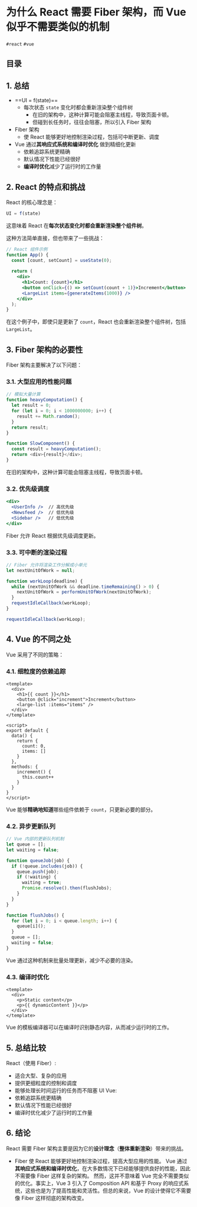 
# 为什么 React 需要 Fiber 架构，而 Vue 似乎不需要类似的机制

`#react` `#vue` 


## 目录
<!-- toc -->
 ## 1. 总结 

- ==UI = f(state)==
	- 每次状态 `state` 变化时都会重新渲染整个组件树
		- 在旧的架构中，这种计算可能会阻塞主线程，导致页面卡顿。
		- 但碰到长任务时，往往会阻塞，所以引入 Fiber 架构
- Fiber 架构
	- 使 React 能够更好地控制渲染过程，包括可中断更新、调度
- Vue 通过**其响应式系统和编译时优化** 做到精细化更新
	- 依赖追踪系统更精确
	- 默认情况下性能已经很好
	- **编译时优化**减少了运行时的工作量

## 2. React 的特点和挑战

React 的核心理念是：

```javascript
UI = f(state)
```

这意味着 React 在**每次状态变化时都会重新渲染整个组件树**。

这种方法简单直接，但也带来了一些挑战：

```jsx hl:9
// React 组件示例
function App() {
  const [count, setCount] = useState(0);
  
  return (
    <div>
      <h1>Count: {count}</h1>
      <button onClick={() => setCount(count + 1)}>Increment</button>
      <LargeList items={generateItems(1000)} />
    </div>
  );
}
```

在这个例子中，即使只是更新了 `count`，React 也会重新渲染整个组件树，包括 `LargeList`。

## 3. Fiber 架构的必要性

Fiber 架构主要解决了以下问题：

### 3.1. 大型应用的性能问题

```javascript
// 模拟大量计算
function heavyComputation() {
  let result = 0;
  for (let i = 0; i < 1000000000; i++) {
    result += Math.random();
  }
  return result;
}

function SlowComponent() {
  const result = heavyComputation();
  return <div>{result}</div>;
}
```

在旧的架构中，这种计算可能会阻塞主线程，导致页面卡顿。

### 3.2. 优先级调度

```jsx
<div>
  <UserInfo />  // 高优先级
  <Newsfeed />  // 低优先级
  <Sidebar />   // 低优先级
</div>
```

Fiber 允许 React 根据优先级调度更新。

### 3.3. 可中断的渲染过程

```javascript
// Fiber 允许将渲染工作分解成小单元
let nextUnitOfWork = null;

function workLoop(deadline) {
  while (nextUnitOfWork && deadline.timeRemaining() > 0) {
    nextUnitOfWork = performUnitOfWork(nextUnitOfWork);
  }
  requestIdleCallback(workLoop);
}

requestIdleCallback(workLoop);
```

## 4. Vue 的不同之处

Vue 采用了不同的策略：

### 4.1. 细粒度的依赖追踪

```vue
<template>
  <div>
    <h1>{{ count }}</h1>
    <button @click="increment">Increment</button>
    <large-list :items="items" />
  </div>
</template>

<script>
export default {
  data() {
    return {
      count: 0,
      items: []
    }
  },
  methods: {
    increment() {
      this.count++
    }
  }
}
</script>
```

Vue 能够**精确地知道**哪些组件依赖于 `count`，只更新必要的部分。

### 4.2. 异步更新队列

```javascript
// Vue 内部的更新队列机制
let queue = [];
let waiting = false;

function queueJob(job) {
  if (!queue.includes(job)) {
    queue.push(job);
    if (!waiting) {
      waiting = true;
      Promise.resolve().then(flushJobs);
    }
  }
}

function flushJobs() {
  for (let i = 0; i < queue.length; i++) {
    queue[i]();
  }
  queue = [];
  waiting = false;
}
```

Vue 通过这种机制来批量处理更新，减少不必要的渲染。

### 4.3. 编译时优化

```vue
<template>
  <div>
    <p>Static content</p>
    <p>{{ dynamicContent }}</p>
  </div>
</template>
```

Vue 的模板编译器可以在编译时识别静态内容，从而减少运行时的工作。

## 5. 总结比较

React（使用 Fiber）:
- 适合大型、复杂的应用
- 提供更细粒度的控制和调度
- 能够处理长时间运行的任务而不阻塞 UI
Vue:
- 依赖追踪系统更精确
- 默认情况下性能已经很好
- 编译时优化减少了运行时的工作量

## 6. 结论

React 需要 Fiber 架构主要是因为它的**设计理念**（**整体重新渲染**）带来的挑战。
- Fiber 使 React 能够更好地控制渲染过程，提高大型应用的性能。
Vue 通过**其响应式系统和编译时优化**，在大多数情况下已经能够提供良好的性能，因此不需要像 Fiber 这样复杂的架构。
然而，这并不意味着 Vue 完全不需要类似的优化。事实上，Vue 3 引入了 Composition API 和基于 Proxy 的响应式系统，这些也是为了提高性能和灵活性。但总的来说，Vue 的设计使得它不需要像 Fiber 这样彻底的架构改变。
